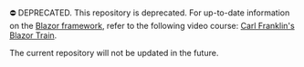 ⛔ DEPRECATED. This repository is deprecated. For up-to-date information on the [Blazor framework](https://learn.microsoft.com/en-us/aspnet/core/blazor/?view=aspnetcore-8.0), refer to the following video course: [Carl Franklin's Blazor Train](https://www.youtube.com/watch?v=UGQP9hEakZk&list=PL8h4jt35t1wjvwFnvcB2LlYL4jLRzRmoz).

The current repository will not be updated in the future.
